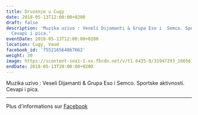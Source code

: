 ```yaml
---
title: Druzenje u Cugy
date: 2018-05-13T12:00:00+0200
draft: false
description: 'Muzika uzivo : Veseli Dijamanti & Grupa Eso i  Semco. Sportske aktivnosti.
  Cevapi i pica.'
eventDate: 2018-05-13T12:00:00+0200
location: Cugy, Vaud
facebook_id: '755216564867662'
weight: 30
image: https://scontent-sea1-1.xx.fbcdn.net/v/t1.6435-9/31947293_1665614486867697_1159691004425535488_n.jpg?_nc_cat=104&ccb=1-7&_nc_sid=9e60e4&_nc_ohc=REdWBVp32IMQ7kNvwFMQzqX&_nc_oc=AdmGSxZjY2NJV_duZpUwUiKfGxJQztLq-v8QFqqjI0RjW_z_8xZDVWgqVjMdobsBnfs&_nc_zt=23&_nc_ht=scontent-sea1-1.xx&edm=ABTKTjYEAAAA&_nc_gid=iV_0VLkKSoBLoL59x6CF_A&oh=00_AfKP46E-kXDiuX6LAEA4nu1jvYGUXhjkx_maqPl2RjVtWg&oe=6844C85A
endDate: 2018-05-13T20:00:00+0200
---
```


Muzika uzivo : Veseli Dijamanti & Grupa Eso i  Semco. Sportske aktivnosti. Cevapi i pica.

---

Plus d'informations sur [Facebook](https://facebook.com/events/755216564867662)
